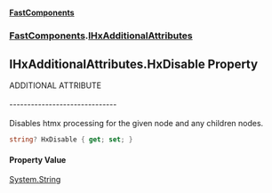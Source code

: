 #### [FastComponents](FastComponents.md 'FastComponents')
### [FastComponents](FastComponents.md 'FastComponents').[IHxAdditionalAttributes](FastComponents.IHxAdditionalAttributes.md 'FastComponents.IHxAdditionalAttributes')

## IHxAdditionalAttributes.HxDisable Property

ADDITIONAL ATTRIBUTE<br/>  
------------------------------<br/>  
Disables htmx processing for the given node and any children nodes.

```csharp
string? HxDisable { get; set; }
```

#### Property Value
[System.String](https://docs.microsoft.com/en-us/dotnet/api/System.String 'System.String')